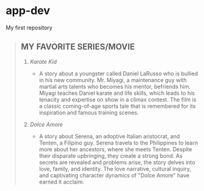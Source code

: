 # app-dev
My first repository

> ## **MY FAVORITE SERIES/MOVIE**
>
> 1. *Karate Kid*
>    - A story about a youngster called Daniel LaRusso who is bullied in his new community. Mr. Miyagi, a maintenance guy with martial arts talents who becomes his mentor, befriends him. Miyagi teaches Daniel karate and life skills, which leads to his tenacity and expertise on show in a climax contest. The film is a classic coming-of-age sports tale that is remembered for its inspiration and famous training scenes.
> 
> 2. *Dolce Amore*
>    - A story about Serena, an adoptive Italian aristocrat, and Tenten, a Filipino guy. Serena travels to the Philippines to learn more about her ancestors, where she meets Tenten. Despite their disparate upbringing, they create a strong bond. As secrets are revealed and problems arise, the story delves into love, family, and identity. The love narrative, cultural inquiry, and captivating character dynamics of "Dolce Amore" have earned it acclaim.
